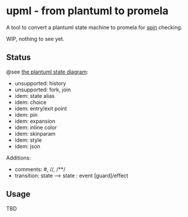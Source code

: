 # upml - from plantuml to promela

A tool to convert a plantuml state machine to promela for [spin](https://github.com/nimble-code/Spin) checking.

WIP, nothing to see yet.

## Status

@see [the plantuml state diagram](https://plantuml.com/state-diagram):

- unsupported: history
- unsupported: fork, join
- idem: state alias
- idem: choice
- idem: entry/exit point
- idem: pin
- idem: expansion
- idem: inline color
- idem: skinparam
- idem: style
- idem: json

Additions:
- comments: #, //, /**/
- transition: state --> state : event [guard]/effect

## Usage

TBD

